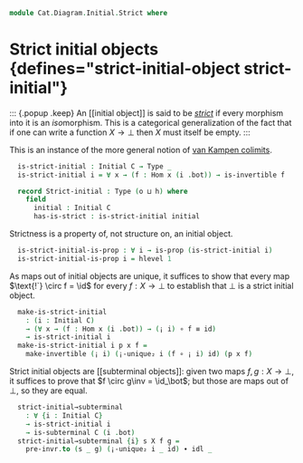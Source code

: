 <!--
```agda
open import Cat.Diagram.Subterminal
open import Cat.Diagram.Initial
open import Cat.Prelude

import Cat.Reasoning
```
-->

```agda
module Cat.Diagram.Initial.Strict where
```

<!--
```agda
module _ {o h} (C : Precategory o h) where
  open Cat.Reasoning C
  open Initial
```
-->

# Strict initial objects {defines="strict-initial-object strict-initial"}

::: {.popup .keep}
An [[initial object]] is said to be *[strict]* if every morphism into it is an *iso*morphism.
This is a categorical generalization of the fact that if one can write a function $X \to \bot$ then $X$ must itself be empty.
:::

This is an instance of the more general notion of [van Kampen colimits].

[strict]: https://ncatlab.org/nlab/show/strict+initial+object
[van Kampen colimits]: https://ncatlab.org/nlab/show/van+Kampen+colimit


```agda
  is-strict-initial : Initial C → Type _
  is-strict-initial i = ∀ x → (f : Hom x (i .bot)) → is-invertible f

  record Strict-initial : Type (o ⊔ h) where
    field
      initial : Initial C
      has-is-strict : is-strict-initial initial
```

Strictness is a property of, not structure on, an initial object.

```agda
  is-strict-initial-is-prop : ∀ i → is-prop (is-strict-initial i)
  is-strict-initial-is-prop i = hlevel 1
```

As maps out of initial objects are unique, it suffices to show that
every map $\text{!`} \circ f = \id$ for every $f : X \to \bot$ to establish that $\bot$ is a
strict initial object.

```agda
  make-is-strict-initial
    : (i : Initial C)
    → (∀ x → (f : Hom x (i .bot)) → (¡ i) ∘ f ≡ id)
    → is-strict-initial i
  make-is-strict-initial i p x f =
    make-invertible (¡ i) (¡-unique₂ i (f ∘ ¡ i) id) (p x f)
```

Strict initial objects are [[subterminal objects]]: given two maps
$f, g : X \to \bot$, it suffices to prove that $f \circ g\inv =
\id_\bot$; but those are maps out of $\bot$, so they are equal.

```agda
  strict-initial→subterminal
    : ∀ {i : Initial C}
    → is-strict-initial i
    → is-subterminal C (i .bot)
  strict-initial→subterminal {i} s X f g =
    pre-invr.to (s _ g) (¡-unique₂ i _ id) ∙ idl _
```
